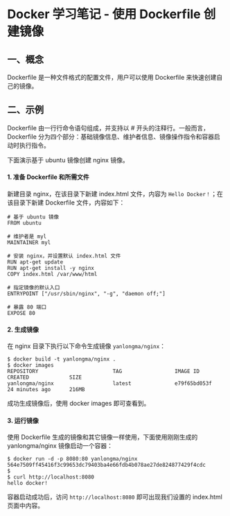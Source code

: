 # Docker 学习笔记 - 使用 Dockerfile 创建镜像


## 一、概念

Dockerfile 是一种文件格式的配置文件，用户可以使用 Dockerfile 来快速创建自己的镜像。


## 二、示例

Dockerfile 由一行行命令语句组成，并支持以 # 开头的注释行。一般而言，Dockerfile 分为四个部分：基础镜像信息、维护者信息、镜像操作指令和容器启动时执行指令。

下面演示基于 ubuntu 镜像创建 nginx 镜像。

#### 1. 准备 Dockerfile 和所需文件

新建目录 nginx，在该目录下新建 index.html 文件，内容为 `Hello Docker！`；在该目录下新建 Dockerfile 文件，内容如下：
```
# 基于 ubuntu 镜像
FROM ubuntu

# 维护者是 myl
MAINTAINER myl

# 安装 nginx，并设置默认 index.html 文件
RUN apt-get update
RUN apt-get install -y nginx
COPY index.html /var/www/html

# 指定镜像的默认入口
ENTRYPOINT ["/usr/sbin/nginx", "-g", "daemon off;"]

# 暴露 80 端口
EXPOSE 80
```

#### 2. 生成镜像

在 nginx 目录下执行以下命令生成镜像 `yanlongma/nginx`：
```
$ docker build -t yanlongma/nginx .
$ docker images
REPOSITORY                        TAG                 IMAGE ID            CREATED             SIZE
yanlongma/nginx                   latest              e79f65bd053f        24 minutes ago      216MB
```

成功生成镜像后，使用 docker images 即可查看到。

#### 3. 运行镜像

使用 Dockerfile 生成的镜像和其它镜像一样使用，下面使用刚刚生成的 yanlongma/nginx 镜像启动一个容器：
```
$ docker run -d -p 8080:80 yanlongma/nginx
564e7509ff45416f3c99653dc79403ba4e66fdb4b078ae27de824877429f4cdc
$
$ curl http://localhost:8080
hello docker!
```

容器启动成功后，访问 `http://localhost:8080` 即可出现我们设置的 index.html 页面中内容。


